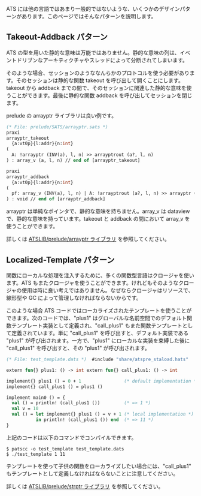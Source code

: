 ATS には他の言語ではあまり一般的ではないような、いくつかのデザインパターンがあります。このページではそんなパターンを説明します。

## Takeout-Addback パターン

ATS の型を用いた静的な意味は万能ではありません。静的な意味の列は、イベントドリブンなアーキティクチャやスレッドによって分断されてしまいます。

そのような場合、セッションのようななんらかのプロトコルを使う必要があります。そのセッションは静的な関数 takeout
を呼び出して開くことにします。takeout から addback までの間で、そのセッションに関連した静的な意味を使うことができます。最後に静的な関数
addback を呼び出してセッションを閉じます。

prelude の arrayptr ライブラリは良い例です。

```ocaml
(* File: prelude/SATS/arrayptr.sats *)
praxi
arrayptr_takeout
  {a:vt0p}{l:addr}{n:int}
(
  A: !arrayptr (INV(a), l, n) >> arrayptrout (a?, l, n)
) : array_v (a, l, n) // end of [arrayptr_takeout]

praxi
arrayptr_addback
  {a:vt0p}{l:addr}{n:int}
(
  pf: array_v (INV(a), l, n) | A: !arrayptrout (a?, l, n) >> arrayptr (a, l, n)
) : void // end of [arrayptr_addback]
```

arrayptr は単純なポインタで、静的な意味を持ちません。array_v は dataview で、静的な意味を持っています。takeout と
addback の間において array_v を使うことができます。

詳しくは [ATSLIB/prelude/arrayptr
ライブラリ](http://www.ats-lang.org/LIBRARY/prelude/SATS/DOCUGEN/HTML/arrayptr.html#arrayptr_takeout)
を参照してください。

## Localized-Template パターン

関数にローカルな処理を注入するために、多くの関数型言語はクロージャを使います。ATS
もまたクロージャを使うことができます。けれどもそのようなクロージャの使用は時に良い考えではありません。なぜならクロージャはリソースで、線形型や GC
によって管理しなければならないからです。

このような場合 ATS コードではローカライズされたテンプレートを使うことができます。次のコードでは、"plus1"
はグローバルな名前空間でのデフォルト関数テンプレート実装として定義され、"call_plus1" もまた関数テンプレートとして定義されています。単に
"call_plus1" を呼び出すと、デフォルト実装である "plus1" が呼び出されます。一方で、"plus1" にローカルな実装を束縛した後に
"call_plus1" を呼び出すと、その "plus1" が呼び出されます。

```ocaml
(* File: test_template.dats *)  #include "share/atspre_staload.hats"

extern fun{} plus1: () -> int extern fun{} call_plus1: () -> int

implement{} plus1 () = 0 + 1                (* default implementation *)
implement{} call_plus1 () = plus1 ()

implement main0 () = {
  val () = println! (call_plus1 ())         (* => 1 *)
  val v = 10
  val () = let implement{} plus1 () = v + 1 (* local implementation *)
           in println! (call_plus1 ()) end  (* => 11 *)
}
```

上記のコードは以下のコマンドでコンパイルできます。

```
$ patscc -o test_template test_template.dats
$ ./test_template 1 11
```

テンプレートを使って子供の関数をローカライズしたい場合には、"call_plus1" もテンプレートとして定義しなければならないことに注意してください。

詳しくは [ATSLIB/prelude/strptr
ライブラリ](http://www.ats-lang.org/LIBRARY/prelude/SATS/DOCUGEN/HTML/strptr.html#strnptr_foreach)
を参照してください。
